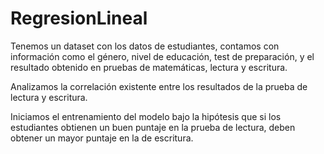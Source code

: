 # RegresionLineal

Tenemos un dataset con los datos de estudiantes, contamos con información como el género, nivel de educación, test de preparación, y el resultado obtenido en pruebas de matemáticas, lectura y escritura.

Analizamos la correlación existente entre los resultados de la prueba de lectura y escritura.
 
Iniciamos el entrenamiento del modelo bajo la hipótesis que si los estudiantes obtienen un buen puntaje en la prueba de lectura, deben obtener un mayor puntaje en la de escritura.
